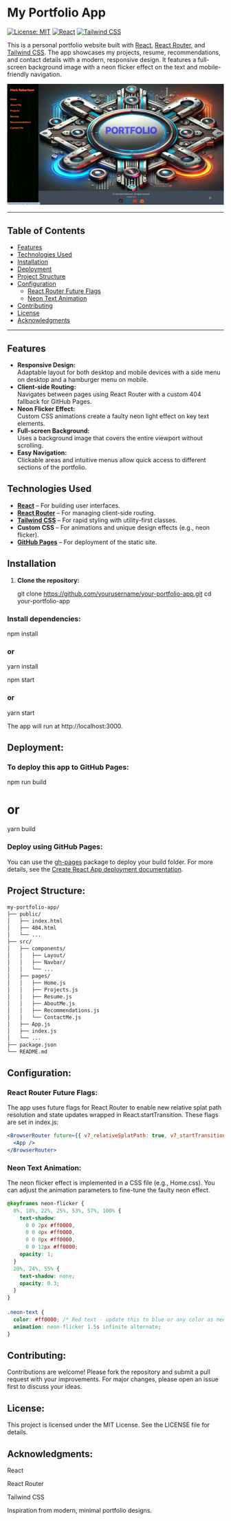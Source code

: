 # My Portfolio App

[![License: MIT](https://img.shields.io/badge/License-MIT-yellow.svg)](LICENSE)
[![React](https://img.shields.io/badge/React-17.0.2-blue.svg)](https://reactjs.org/)
[![Tailwind CSS](https://img.shields.io/badge/TailwindCSS-2.2.16-blue.svg)](https://tailwindcss.com/)


This is a personal portfolio website built with [React](https://reactjs.org/), [React Router](https://reactrouter.com/), and [Tailwind CSS](https://tailwindcss.com/). The app showcases my projects, resume, recommendations, and contact details with a modern, responsive design. It features a full-screen background image with a neon flicker effect on the text and mobile-friendly navigation.

![Home Page Screenshot](./public/homepage-screenshot.png)


---

## Table of Contents

- [Features](#features)
- [Technologies Used](#technologies-used)
- [Installation](#installation)
- [Deployment](#deployment)
- [Project Structure](#project-structure)
- [Configuration](#configuration)
  - [React Router Future Flags](#react-router-future-flags)
  - [Neon Text Animation](#neon-text-animation)
- [Contributing](#contributing)
- [License](#license)
- [Acknowledgments](#acknowledgments)

---


## Features

- **Responsive Design:**  
  Adaptable layout for both desktop and mobile devices with a side menu on desktop and a hamburger menu on mobile.
- **Client-side Routing:**  
  Navigates between pages using React Router with a custom 404 fallback for GitHub Pages.
- **Neon Flicker Effect:**  
  Custom CSS animations create a faulty neon light effect on key text elements.
- **Full-screen Background:**  
  Uses a background image that covers the entire viewport without scrolling.
- **Easy Navigation:**  
  Clickable areas and intuitive menus allow quick access to different sections of the portfolio.

## Technologies Used

- **[React](https://reactjs.org/)** – For building user interfaces.
- **[React Router](https://reactrouter.com/)** – For managing client-side routing.
- **[Tailwind CSS](https://tailwindcss.com/)** – For rapid styling with utility-first classes.
- **Custom CSS** – For animations and unique design effects (e.g., neon flicker).
- **[GitHub Pages](https://pages.github.com/)** – For deployment of the static site.


## Installation

1. **Clone the repository:**

   git clone https://github.com/yourusername/your-portfolio-app.git
   cd your-portfolio-app

### Install dependencies:

npm install
### or
yarn install

npm start
### or
yarn start

The app will run at http://localhost:3000.

## Deployment:

### To deploy this app to GitHub Pages:

npm run build
# or
yarn build

### Deploy using GitHub Pages:

You can use the [gh-pages](https://www.npmjs.com/package/gh-pages) package to deploy your build folder. For more details, see the [Create React App deployment documentation](https://create-react-app.dev/docs/deployment/#github-pages).


## Project Structure:

```plaintext
my-portfolio-app/
├── public/
│   ├── index.html
│   ├── 404.html
│   └── ...
├── src/
│   ├── components/
│   │   ├── Layout/
│   │   ├── Navbar/
│   │   └── ...
│   ├── pages/
│   │   ├── Home.js
│   │   ├── Projects.js
│   │   ├── Resume.js
│   │   ├── AboutMe.js
│   │   ├── Recommendations.js
│   │   └── ContactMe.js
│   ├── App.js
│   ├── index.js
│   └── ...
├── package.json
└── README.md
```

## Configuration:

### React Router Future Flags:

The app uses future flags for React Router to enable new relative splat path resolution and state updates wrapped in React.startTransition. These flags are set in index.js:

```jsx
<BrowserRouter future={{ v7_relativeSplatPath: true, v7_startTransition: true }}>
  <App />
</BrowserRouter>
```

### Neon Text Animation:

The neon flicker effect is implemented in a CSS file (e.g., Home.css). You can adjust the animation parameters to fine-tune the faulty neon effect.

```css
@keyframes neon-flicker {
  0%, 18%, 22%, 25%, 53%, 57%, 100% {
    text-shadow:
      0 0 2px #ff0000,
      0 0 4px #ff0000,
      0 0 8px #ff0000,
      0 0 12px #ff0000;
    opacity: 1;
  }
  20%, 24%, 55% {
    text-shadow: none;
    opacity: 0.3;
  }
}

.neon-text {
  color: #ff0000; /* Red text - update this to blue or any color as needed */
  animation: neon-flicker 1.5s infinite alternate;
}
```


## Contributing:

Contributions are welcome! Please fork the repository and submit a pull request with your improvements. For major changes, please open an issue first to discuss your ideas.

## License:

This project is licensed under the MIT License. See the LICENSE file for details.

## Acknowledgments:

React

React Router

Tailwind CSS

Inspiration from modern, minimal portfolio designs.

